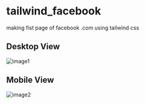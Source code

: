 # tailwind_facebook
 making fist page of facebook .com using tailwind css

 ## Desktop View
![image1](https://github.com/mvaibhav131/tailwind_facebook/assets/98808183/5f753b21-6035-4bf6-9cd2-adafe1eb8ab8)

## Mobile View
![image2](https://github.com/mvaibhav131/tailwind_facebook/assets/98808183/1c6fa8ac-dfbd-47bb-b44b-150e06ef9122)

